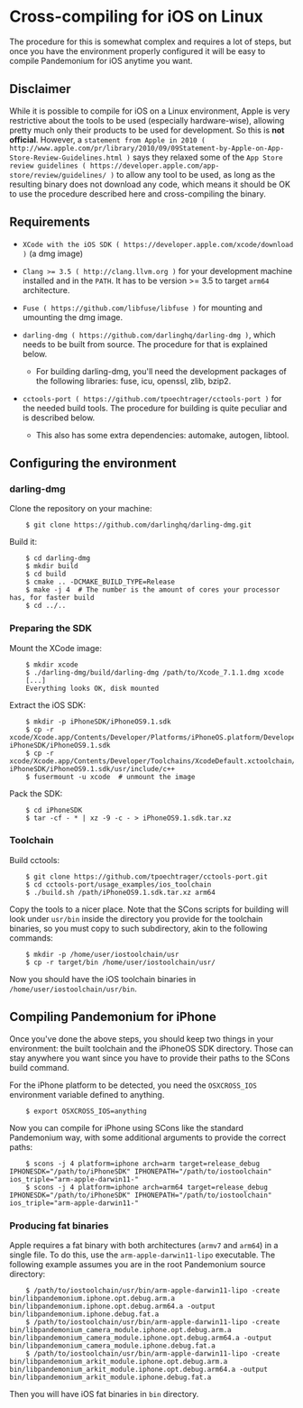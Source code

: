 
# Cross-compiling for iOS on Linux


The procedure for this is somewhat complex and requires a lot of steps,
but once you have the environment properly configured it will be easy to
compile Pandemonium for iOS anytime you want.

## Disclaimer

While it is possible to compile for iOS on a Linux environment, Apple is
very restrictive about the tools to be used (especially hardware-wise),
allowing pretty much only their products to be used for development. So
this is **not official**. However, a `statement from Apple in 2010
( http://www.apple.com/pr/library/2010/09/09Statement-by-Apple-on-App-Store-Review-Guidelines.html )`
says they relaxed some of the `App Store review guidelines
( https://developer.apple.com/app-store/review/guidelines/ )`
to allow any tool to be used, as long as the resulting binary does not
download any code, which means it should be OK to use the procedure
described here and cross-compiling the binary.

## Requirements

-  `XCode with the iOS SDK ( https://developer.apple.com/xcode/download )`
   (a dmg image)
-  `Clang >= 3.5 ( http://clang.llvm.org )` for your development
   machine installed and in the `PATH`. It has to be version >= 3.5
   to target `arm64` architecture.
-  `Fuse ( https://github.com/libfuse/libfuse )` for mounting and umounting
   the dmg image.
-  `darling-dmg ( https://github.com/darlinghq/darling-dmg )`, which
   needs to be built from source. The procedure for that is explained
   below.

   -  For building darling-dmg, you'll need the development packages of
      the following libraries: fuse, icu, openssl, zlib, bzip2.

-  `cctools-port ( https://github.com/tpoechtrager/cctools-port )`
   for the needed build tools. The procedure for building is quite
   peculiar and is described below.

   -  This also has some extra dependencies: automake, autogen, libtool.

## Configuring the environment

### darling-dmg

Clone the repository on your machine:

```
    $ git clone https://github.com/darlinghq/darling-dmg.git
```

Build it:

```
    $ cd darling-dmg
    $ mkdir build
    $ cd build
    $ cmake .. -DCMAKE_BUILD_TYPE=Release
    $ make -j 4  # The number is the amount of cores your processor has, for faster build
    $ cd ../..
```

### Preparing the SDK

Mount the XCode image:

```
    $ mkdir xcode
    $ ./darling-dmg/build/darling-dmg /path/to/Xcode_7.1.1.dmg xcode
    [...]
    Everything looks OK, disk mounted
```

Extract the iOS SDK:

```
    $ mkdir -p iPhoneSDK/iPhoneOS9.1.sdk
    $ cp -r xcode/Xcode.app/Contents/Developer/Platforms/iPhoneOS.platform/Developer/SDKs/iPhoneOS.sdk/* iPhoneSDK/iPhoneOS9.1.sdk
    $ cp -r xcode/Xcode.app/Contents/Developer/Toolchains/XcodeDefault.xctoolchain/usr/include/c++/* iPhoneSDK/iPhoneOS9.1.sdk/usr/include/c++
    $ fusermount -u xcode  # unmount the image
```

Pack the SDK:

```
    $ cd iPhoneSDK
    $ tar -cf - * | xz -9 -c - > iPhoneOS9.1.sdk.tar.xz
```

### Toolchain

Build cctools:

```
    $ git clone https://github.com/tpoechtrager/cctools-port.git
    $ cd cctools-port/usage_examples/ios_toolchain
    $ ./build.sh /path/iPhoneOS9.1.sdk.tar.xz arm64
```

Copy the tools to a nicer place. Note that the SCons scripts for
building will look under `usr/bin` inside the directory you provide
for the toolchain binaries, so you must copy to such subdirectory, akin
to the following commands:

```
    $ mkdir -p /home/user/iostoolchain/usr
    $ cp -r target/bin /home/user/iostoolchain/usr/
```

Now you should have the iOS toolchain binaries in
`/home/user/iostoolchain/usr/bin`.

## Compiling Pandemonium for iPhone

Once you've done the above steps, you should keep two things in your
environment: the built toolchain and the iPhoneOS SDK directory. Those
can stay anywhere you want since you have to provide their paths to the
SCons build command.

For the iPhone platform to be detected, you need the `OSXCROSS_IOS`
environment variable defined to anything.

```
    $ export OSXCROSS_IOS=anything
```

Now you can compile for iPhone using SCons like the standard Pandemonium
way, with some additional arguments to provide the correct paths:

```
    $ scons -j 4 platform=iphone arch=arm target=release_debug IPHONESDK="/path/to/iPhoneSDK" IPHONEPATH="/path/to/iostoolchain" ios_triple="arm-apple-darwin11-"
    $ scons -j 4 platform=iphone arch=arm64 target=release_debug IPHONESDK="/path/to/iPhoneSDK" IPHONEPATH="/path/to/iostoolchain" ios_triple="arm-apple-darwin11-"
```

### Producing fat binaries

Apple requires a fat binary with both architectures (`armv7` and
`arm64`) in a single file. To do this, use the
`arm-apple-darwin11-lipo` executable. The following example assumes
you are in the root Pandemonium source directory:

```
    $ /path/to/iostoolchain/usr/bin/arm-apple-darwin11-lipo -create bin/libpandemonium.iphone.opt.debug.arm.a bin/libpandemonium.iphone.opt.debug.arm64.a -output bin/libpandemonium.iphone.debug.fat.a
    $ /path/to/iostoolchain/usr/bin/arm-apple-darwin11-lipo -create bin/libpandemonium_camera_module.iphone.opt.debug.arm.a bin/libpandemonium_camera_module.iphone.opt.debug.arm64.a -output bin/libpandemonium_camera_module.iphone.debug.fat.a
    $ /path/to/iostoolchain/usr/bin/arm-apple-darwin11-lipo -create bin/libpandemonium_arkit_module.iphone.opt.debug.arm.a bin/libpandemonium_arkit_module.iphone.opt.debug.arm64.a -output bin/libpandemonium_arkit_module.iphone.debug.fat.a
```

Then you will have iOS fat binaries in `bin` directory.
